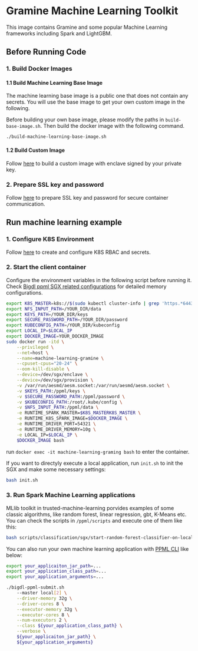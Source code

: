 # Gramine Machine Learning Toolkit

This image contains Gramine and some popular Machine Learning frameworks including Spark and LightGBM. 

## Before Running Code
### 1. Build Docker Images
#### 1.1 Build Machine Learning Base Image

The machine learning base image is a public one that does not contain any secrets. You will use the base image to get your own custom image in the following.

Before building your own base image, please modify the paths in `build-base-image.sh`. Then build the docker image with the following command.

```bash
./build-machine-learning-base-image.sh
```
#### 1.2 Build Custom Image

Follow [here](https://github.com/intel-analytics/BigDL/tree/main/ppml/trusted-bigdata#12-build-customer-image) to build a custom image with enclave signed by your private key.

### 2. Prepare SSL key and password

Follow [here](https://github.com/intel-analytics/BigDL/blob/main/ppml/docs/prepare_environment.md#prepare-key-and-password) to prepare SSL key and password for secure container communication.

## Run machine learning example

### 1. Configure K8S Environment

Follow [here](https://github.com/intel-analytics/BigDL/blob/main/ppml/docs/prepare_environment.md#configure-the-environment) to create and configure K8S RBAC and secrets.

### 2. Start the client container

Configure the environment variables in the following script before running it. Check [Bigdl ppml SGX related configurations](#1-bigdl-ppml-sgx-related-configurations) for detailed memory configurations.
```bash
export K8S_MASTER=k8s://$(sudo kubectl cluster-info | grep 'https.*6443' -o -m 1)
export NFS_INPUT_PATH=/YOUR_DIR/data
export KEYS_PATH=/YOUR_DIR/keys
export SECURE_PASSWORD_PATH=/YOUR_DIR/password
export KUBECONFIG_PATH=/YOUR_DIR/kubeconfig
export LOCAL_IP=$LOCAL_IP
export DOCKER_IMAGE=YOUR_DOCKER_IMAGE
sudo docker run -itd \
    --privileged \
    --net=host \
    --name=machine-learning-gramine \
    --cpuset-cpus="20-24" \
    --oom-kill-disable \
    --device=/dev/sgx/enclave \
    --device=/dev/sgx/provision \
    -v /var/run/aesmd/aesm.socket:/var/run/aesmd/aesm.socket \
    -v $KEYS_PATH:/ppml/keys \
    -v $SECURE_PASSWORD_PATH:/ppml/password \
    -v $KUBECONFIG_PATH:/root/.kube/config \
    -v $NFS_INPUT_PATH:/ppml/data \
    -e RUNTIME_SPARK_MASTER=$K8S_MASTERK8S_MASTER \
    -e RUNTIME_K8S_SPARK_IMAGE=$DOCKER_IMAGE \
    -e RUNTIME_DRIVER_PORT=54321 \
    -e RUNTIME_DRIVER_MEMORY=10g \
    -e LOCAL_IP=$LOCAL_IP \
    $DOCKER_IMAGE bash
```
run `docker exec -it machine-learning-graming bash` to enter the container.

If you want to directyly execute a local application, run `init.sh` to init the SGX and make some necessary settings:
```bash
bash init.sh
```

### 3. Run Spark Machine Learning applications

MLlib toolkit in trusted-machine-learning porvides examples of some classic algorithms, like random forest, linear regression, gbt, K-Means etc. You can check the scripts in `/ppml/scripts` and execute one of them like this:
```bash 
bash scripts/classification/sgx/start-random-forest-classifier-on-local-sgx.sh
```

You can also run your own machine learning application with [PPML CLI](https://github.com/intel-analytics/BigDL/blob/ecd8d96f2d4a1d2421d5edd3a566c93c7797ff03/ppml/docs/submit_job.md#ppml-cli) like below:
```bash 
export your_applicaiton_jar_path=...
export your_application_class_path=...
export your_application_arguments=...

./bigdl-ppml-submit.sh
    --master local[2] \
    --driver-memory 32g \
    --driver-cores 8 \
    --executor-memory 32g \
    --executor-cores 8 \
    --num-executors 2 \
    --class ${your_application_class_path} \
    --verbose \
    ${your_applicaiton_jar_path} \
    ${your_application_arguments}
```

